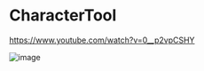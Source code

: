 # CharacterTool

https://www.youtube.com/watch?v=0__p2vpCSHY

![image](https://user-images.githubusercontent.com/10754000/172163385-92ab2120-9e20-47e3-be21-731c3935fb8c.png)
